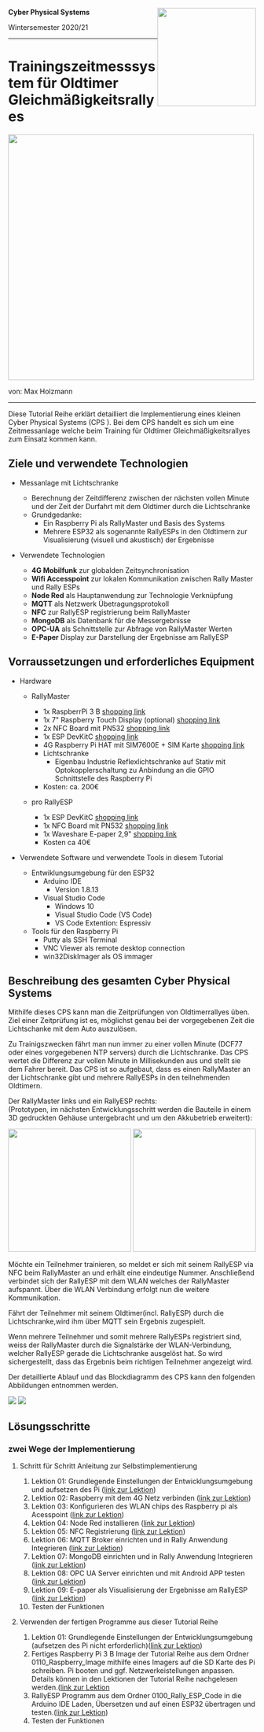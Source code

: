 <!--- Cyber Physical Systems
Author: <Max Holzmann>  Date: <2020 11 29> 
Changes by:
<NAME> - <JJJJ MMM DD> - <comment> 

--->
**Cyber Physical Systems**   <img style="float:right" src="0000_Global_Files/HM_SchriftzugLogo_RGB.png" width="200">  

Wintersemester 2020/21
***

# Trainingszeitmesssystem für Oldtimer Gleichmäßigkeitsrallyes 
<img src="0000_Global_Files\totalAsmb.jpg" width="500">

von: Max Holzmann
***
Diese Tutorial Reihe erklärt detailliert die Implementierung eines kleinen Cyber Physical Systems (CPS ). Bei dem CPS handelt es sich um eine Zeitmessanlage welche beim Training für Oldtimer Gleichmäßigkeitsrallyes zum Einsatz kommen kann.

## Ziele und verwendete Technologien

- Messanlage mit Lichtschranke
  - Berechnung der Zeitdifferenz zwischen der nächsten vollen Minute und der Zeit der Durfahrt mit dem Oldtimer durch die Lichtschranke
  - Grundgedanke:
      - Ein Raspberry Pi als RallyMaster und Basis des Systems
      - Mehrere ESP32 als sogenannte RallyESPs in den Oldtimern zur Visualisierung (visuell und akustisch) der Ergebnisse
 
- Verwendete Technologien
  - **4G Mobilfunk** zur globalden Zeitsynchronisation
  - **Wifi Accesspoint** zur lokalen Kommunikation zwischen Rally Master und Rally ESPs
  - **Node Red** als Hauptanwendung zur Technologie Verknüpfung
  - **MQTT** als Netzwerk Übetragungsprotokoll 
  - **NFC** zur RallyESP registrierung beim RallyMaster
  - **MongoDB** als Datenbank für die Messergebnisse
  - **OPC-UA** als Schnittstelle zur Abfrage von RallyMaster Werten
  - **E-Paper** Display zur Darstellung der Ergebnisse am RallyESP


## Vorraussetzungen und erforderliches Equipment

- Hardware
  - RallyMaster
    - 1x RaspberrPi 3 B [shopping link](https://www.reichelt.de/raspberry-pi-3-b-4x-1-2-ghz-1-gb-ram-wlan-bt-raspberry-pi-3-p164977.html)
    - 1x 7" Raspberry Touch Display (optional) [shopping link](https://www.berrybase.de/raspberry-pi-co/raspberry-pi/displays/offizielles-raspberry-pi-7-display-mit-kapazitiven-touchscreen)
    - 2x NFC Board mit PN532 [shopping link](https://www.amazon.de/ICQUANZX-Nahfeldkommunikationsleser-Modul-Kit-Schlüsselkarte-DIY-Smartphone-Android-Handy/dp/B07VT431QZ/)
    - 1x ESP DevKitC [shopping link](https://www.az-delivery.de/products/esp-32-dev-kit-c-v4)
    - 4G Raspberry Pi HAT mit SIM7600E + SIM Karte [shopping link](https://www.berrybase.de/neu/4g/3g/2g/gsm/gprs/gnss-hat-f-252-r-raspberry-pi-eu-version)
    - Lichtschranke
      - Eigenbau Industrie Reflexlichtschranke auf Stativ mit Optokopplerschaltung zu Anbindung an die GPIO Schnittstelle des Raspberry Pi
    - Kosten: ca. 200€

  - pro RallyESP
    - 1x ESP DevKitC [shopping link](https://www.az-delivery.de/products/esp-32-dev-kit-c-v4)
    - 1x NFC Board mit PN532 [shopping link](https://www.amazon.de/ICQUANZX-Nahfeldkommunikationsleser-Modul-Kit-Schlüsselkarte-DIY-Smartphone-Android-Handy/dp/B07VT431QZ/)
    - 1x Waveshare E-paper 2,9" [shopping link](https://www.reichelt.de/entwicklerboards-display-epaper-2-9-schwarz-weiss-debo-epa-2-9-p224224.html?PROVID=2788&gclid=Cj0KCQiA3Y-ABhCnARIsAKYDH7teyiyXLUv2hSxLMj0LDgHyPWUmo8RROVRIxI7MiENsAM64_XhXIlIaAuo1EALw_wcB)
    - Kosten ca 40€

- Verwendete Software und verwendete Tools in diesem Tutorial
  - Entwiklungsumgebung für den ESP32
    - Arduino IDE
      - Version 1.8.13
    - Visual Studio Code 
      - Windows 10 
      - Visual Studio Code (VS Code)
      - VS Code Extention: Espressiv
  - Tools für den Raspberry Pi
    - Putty als SSH Terminal
    - VNC Viewer als remote desktop connection
    - win32DiskImager als OS immager 


## Beschreibung des gesamten Cyber Physical Systems
Mithilfe dieses CPS kann man die Zeitprüfungen von Oldtimerrallyes üben. Ziel einer Zeitprüfung ist es, möglichst genau bei der vorgegebenen Zeit die Lichtschanke mit dem Auto auszulösen. 

Zu Trainigszwecken fährt man nun immer zu einer vollen Minute (DCF77 oder eines vorgegebenen NTP servers) durch die Lichtschranke. Das CPS wertet die Differenz zur vollen Minute in Millisekunden aus und stellt sie dem Fahrer bereit. Das CPS ist so aufgebaut, dass es einen RallyMaster an der Lichtschranke gibt und mehrere RallyESPs in den teilnehmenden Oldtimern.

Der RallyMaster links und ein RallyESP rechts: \
(Prototypen, im nächsten Entwicklungsschritt werden die Bauteile in einem 3D gedruckten Gehäuse untergebracht und um den Akkubetrieb erweitert):

<img src="0000_Global_Files\RallyMaster.jpg" height="250">  <img src="0000_Global_Files\RallyESP.jpg" height="250">

Möchte ein Teilnehmer trainieren, so meldet er sich mit seinem RallyESP via NFC beim RallyMaster an und erhält eine eindeutige Nummer. Anschließend verbindet sich der RallyESP mit dem WLAN welches der RallyMaster aufspannt. Über die WLAN Verbindung erfolgt nun die weitere Kommunikation. 

Fährt der Teilnehmer mit seinem Oldtimer(incl. RallyESP) durch die Lichtschranke,wird ihm über MQTT sein Ergebnis zugespielt.

Wenn mehrere Teilnehmer und somit mehrere RallyESPs registriert sind, weiss der RallyMaster durch die Signalstärke der WLAN-Verbindung, welcher RallyESP gerade die Lichtschranke ausgelöst hat. So wird sichergestellt, dass das Ergebnis beim richtigen Teilnehmer angezeigt wird.

Der detaillierte Ablauf und das Blockdiagramm des CPS kann den folgenden Abbildungen entnommen werden.

<img src="0000_Global_Files\Ablauf.jpg" weight="500">
<img src="0000_Global_Files\Aufbau.jpg" weight="500">


## Lösungsschritte

### zwei Wege der Implementierung

1. Schritt für Schritt Anleitung zur Selbstimplementierung
    1. Lektion 01: Grundlegende Einstellungen der Entwicklungsumgebung und aufsetzen des Pi ([link zur Lektion](0010_General_Setup/README.md))
    2. Lektion 02: Raspberry mit dem 4G Netz verbinden ([link zur Lektion](0020_4G_Connection/README.md))
    3. Lektion 03: Konfigurieren des WLAN chips des Raspberry pi als Acesspoint ([link zur Lektion](0030_Wifi_Acess_Point/README.md))
    4. Lektion 04: Node Red installieren ([link zur Lektion](0040_Node_Red/README.md))
    5. Lektion 05: NFC Registrierung ([link zur Lektion](0050_NFC/README.md))
    6. Lektion 06: MQTT Broker einrichten und in Rally Anwendung Integrieren ([link zur Lektion](0060_MQTT/README.md))
    7. Lektion 07: MongoDB einrichten und in Rally Anwendung Integrieren ([link zur Lektion](0070_MongoDB/README.md))
    8. Lektion 08: OPC UA Server einrichten und mit Android APP testen ([link zur Lektion](0080_OPC_UA/README.md))
    9. Lektion 09: E-paper als Visualisierung der Ergebnisse am RallyESP ([link zur Lektion](0090_E-Paper_Display/README.md))
    10. Testen der Funktionen

2. Verwenden der fertigen Programme aus dieser Tutorial Reihe
    1. Lektion 01: Grundlegende Einstellungen der Entwicklungsumgebung (aufsetzen des Pi nicht erforderlich)([link zur Lektion](0010_General_Setup/README.md))
    2. Fertiges Raspberry Pi 3 B Image der Tutorial Reihe aus dem Ordner 0110_Raspberry_Image mithilfe eines Imagers auf die SD Karte des Pi schreiben. Pi booten und ggf. Netzwerkeistellungen anpassen. Details können in den Lektionen der Tutorial Reihe nachgelesen werden.([link zur Lektion](0110_Raspberry_Images\README.md)
    3. RallyESP Programm aus dem Ordner 0100_Rally_ESP_Code in die Arduino IDE Laden, Übersetzen und auf einen ESP32 übertragen und testen.([link zur Lektion](0100_Rally_ESP_Code\README.md))
    4. Testen der Funktionen

